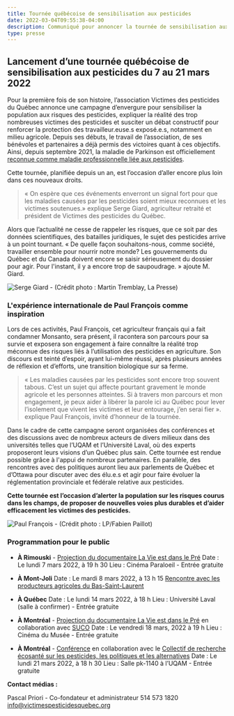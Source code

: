```yaml
---
title: Tournée québécoise de sensibilisation aux pesticides
date: 2022-03-04T09:55:38-04:00
description: Communiqué pour annoncer la tournée de sensibilisation aux pesticides - Mars 2022
type: presse 
---
```



## **Lancement d’une tournée québécoise de sensibilisation aux pesticides du 7 au 21 mars 2022** 


Pour la première fois de son histoire, l’association Victimes des pesticides du Québec annonce une campagne d’envergure pour sensibiliser la population aux risques des pesticides, expliquer la réalité des trop nombreuses victimes des pesticides et susciter un débat constructif pour renforcer la protection des travailleur.euse.s exposé.e.s, notamment en milieu agricole.
Depuis ses débuts, le travail de l’association, de ses bénévoles et partenaires a déjà permis des victoires quant à ces objectifs. Ainsi, depuis septembre 2021, la maladie de Parkinson est officiellement [reconnue comme maladie professionnelle liée aux pesticides](www.victimespesticidesquebec.org/presse/reconnaissanceparkinson/
).

Cette tournée, planifiée depuis un an, est l’occasion d’aller encore plus loin dans ces nouveaux droits.
>  « On espère que ces événements enverront un signal fort pour que les maladies causées par les pesticides soient mieux reconnues et les victimes soutenues.» explique Serge Giard, agriculteur retraité et président de Victimes des pesticides du Québec.

Alors que l’actualité ne cesse de rappeler les risques, que ce soit par des données scientifiques, des batailles juridiques, le sujet des pesticides arrive à un point tournant. « De quelle façon souhaitons-nous, comme société, travailler ensemble pour nourrir notre monde? Les gouvernements du Québec et du Canada doivent encore se saisir sérieusement du dossier pour agir. Pour l'instant, il y a encore trop de saupoudrage. » ajoute M. Giard.

![Serge Giard - (Crédit photo : Martin Tremblay, La Presse)](/serge_giard.png "Serge Giard (Crédit photo : Martin Tremblay, La Presse)")

### L'expérience internationale de Paul François comme inspiration
Lors de ces activités, Paul François, cet agriculteur français qui a fait condamner Monsanto, sera présent, il racontera son parcours pour sa survie et exposera son engagement à faire connaître la réalité trop méconnue des risques liés à l’utilisation des pesticides en agriculture. Son discours est teinté d’espoir, ayant lui-même réussi, après plusieurs années de réflexion et d’efforts, une transition biologique sur sa ferme.

>  « Les maladies causées par les pesticides sont encore trop souvent tabous. C’est un sujet qui affecte pourtant gravement le monde agricole et les personnes atteintes. Si à travers mon parcours et mon engagement, je peux aider à libérer la parole ici au Québec pour lever l’isolement que vivent les victimes et leur entourage, j’en serai fier ». explique Paul François, invité d’honneur de la tournée.

Dans le cadre de cette campagne seront organisées des conférences et des discussions avec de nombreux acteurs de divers milieux dans des universités telles que l’UQAM et l’Université Laval, où des experts proposeront leurs visions d’un Québec plus sain. Cette tournée est rendue possible grâce à l'appui de nombreux partenaires. En parallèle, des rencontres avec des politiques auront lieu aux parlements de Québec et d’Ottawa pour discuter avec des élu.e.s et agir pour faire évoluer la réglementation provinciale et fédérale relative aux pesticides.

**Cette tournée est l’occasion d’alerter la population sur les risques courus dans les champs, de proposer de nouvelles voies plus durables et d’aider efficacement les victimes des pesticides.**

![Paul François - (Crédit photo : LP/Fabien Paillot)](/paul_francois.png "Paul François - (Crédit photo : LP/Fabien Paillot)")

### Programmation pour le public

- **À Rimouski** -  [Projection du documentaire La Vie est dans le Pré](www.paraloeil.com/cinema-paraloeil/horaire/989_la-vie-est-dans-le-pre-gratuit)
Date : Le lundi 7 mars 2022, à 19 h 30 
Lieu : Cinéma Paraloeil - Entrée gratuite

- **À Mont-Joli** 
Date : Le mardi 8 mars 2022, à 13 h 15 
[Rencontre avec les producteurs agricoles du Bas-Saint-Laurent](https://www.lavantage.qc.ca/article/2022/02/25/l-agriculteur-paul-francois-de-passage-dans-la-region)

- **À Québec**
Date : Le lundi 14 mars 2022, à 18 h
Lieu : Université Laval (salle à confirmer) - Entrée gratuite

- **À Montréal** - [Projection du documentaire La Vie est dans le Pré](https://fb.me/e/1xOi0zVp3) en collaboration avec [SUCO](https://www.suco.org/)
Date : Le vendredi 18 mars, 2022 à 19 h
Lieu : Cinéma du Musée - Entrée gratuite 

- **À Montréal** - [Conférence](https://fb.me/e/2qOB81YmP) en collaboration avec le [Collectif de recherche écosanté sur les pesticides, les politiques et les alternatives](https://creppa.uqam.ca/)
Date : Le lundi 21 mars 2022, à 18 h 30
Lieu : Salle pk-1140 à l’UQAM - Entrée gratuite


**Contact médias :**

Pascal Priori - Co-fondateur et administrateur
514 573 1820
info@victimespesticidesquebec.org

